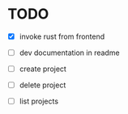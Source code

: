 # TODO

* [x] invoke rust from frontend

* [ ] dev documentation in readme
  
* [ ] create project

* [ ] delete project

* [ ] list projects